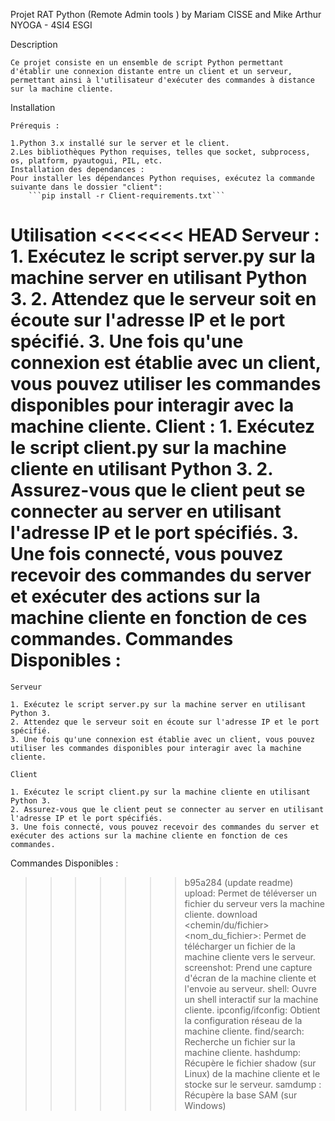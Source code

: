 Projet RAT Python (Remote Admin tools ) by Mariam CISSE and Mike Arthur NYOGA - 4SI4 ESGI

Description
	
	Ce projet consiste en un ensemble de script Python permettant d'établir une connexion distante entre un client et un serveur, permettant ainsi à l'utilisateur d'exécuter des commandes à distance sur la machine cliente.

Installation

	Prérequis :
	
	1.Python 3.x installé sur le server et le client.
	2.Les bibliothèques Python requises, telles que socket, subprocess, os, platform, pyautogui, PIL, etc.
	Installation des dependances :
	Pour installer les dépendances Python requises, exécutez la commande suivante dans le dossier "client":
		```pip install -r Client-requirements.txt```
		
Utilisation
<<<<<<< HEAD
	Serveur :
	1. Exécutez le script server.py sur la machine server en utilisant Python 3.
	2. Attendez que le serveur soit en écoute sur l'adresse IP et le port spécifié.
	3. Une fois qu'une connexion est établie avec un client, vous pouvez utiliser les commandes disponibles pour interagir avec la machine cliente.
	Client :
	1. Exécutez le script client.py sur la machine cliente en utilisant Python 3.
	2. Assurez-vous que le client peut se connecter au server en utilisant l'adresse IP et le port spécifiés.
	3. Une fois connecté, vous pouvez recevoir des commandes du server et exécuter des actions sur la machine cliente en fonction de ces commandes.
Commandes Disponibles : 
=======

	Serveur 
	
	1. Exécutez le script server.py sur la machine server en utilisant Python 3.
	2. Attendez que le serveur soit en écoute sur l'adresse IP et le port spécifié.
	3. Une fois qu'une connexion est établie avec un client, vous pouvez utiliser les commandes disponibles pour interagir avec la machine cliente.
	
	Client
	
	1. Exécutez le script client.py sur la machine cliente en utilisant Python 3.
	2. Assurez-vous que le client peut se connecter au server en utilisant l'adresse IP et le port spécifiés.
	3. Une fois connecté, vous pouvez recevoir des commandes du server et exécuter des actions sur la machine cliente en fonction de ces commandes.
	
Commandes Disponibles :

>>>>>>> b95a284 (update readme)
	upload: Permet de téléverser un fichier du serveur vers la machine cliente.
	download <chemin/du/fichier> <nom_du_fichier>: Permet de télécharger un fichier de la machine cliente vers le serveur.
	screenshot: Prend une capture d'écran de la machine cliente et l'envoie au serveur.
	shell: Ouvre un shell interactif sur la machine cliente.
	ipconfig/ifconfig: Obtient la configuration réseau de la machine cliente.
	find/search: Recherche un fichier sur la machine cliente.
	hashdump: Récupère le fichier shadow (sur Linux) de la machine cliente et le stocke sur le serveur.
	samdump :  Récupère la base SAM (sur Windows) 
